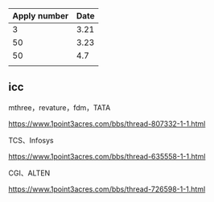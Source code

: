 | Apply number | Date |
| ------------ | ---- |
| 3            | 3.21 |
| 50           | 3.23 |
| 50           | 4.7  |
|              |      |



## icc

mthree，revature，fdm，TATA

https://www.1point3acres.com/bbs/thread-807332-1-1.html

TCS、Infosys

https://www.1point3acres.com/bbs/thread-635558-1-1.html

CGI、ALTEN

https://www.1point3acres.com/bbs/thread-726598-1-1.html



